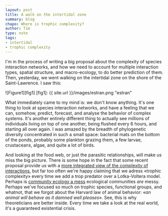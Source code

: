 ```yaml
---
layout: post
title: A walk on the intertidal zone
summary: blog
chapo: Where is trophic complexity?
author: Tim
type: note
tags:
- intertidal
- trophic complexity
---
```


I'm in the process of writing a big proposal about the complexity of species interaction networks, and how we need to account for multiple interaction types, spatial structure, and macro-ecology, to do better prediction of them. Then, yesterday, we went walking on the intertidal zone on the shore of the Saint-Lawrence. I saw this:

![Figure1][fig1]
[fig1]: {{ site.url }}/images/estran.png  "estran"

What immediately came to my mind is: we don't know anything. It's one thing to look at species interaction networks, and have a feeling that we can, somehow, predict, forecast, and analyse the behavior of complex systems. It's another entirely different thing to actually see millions of individuals living on top of one another, being flushed every 6 hours, and starting all over again. I was amazed by the breadth of phylogenetic diversity concentrated in such a small space: bacterial mats on the bottom of the ponds, probably some plankton grazing them, a few larvae, crustaceans, algae, and quite a lot of birds.

And looking at the food web, or just the parasitic relationships, will make us miss the big picture. There is some hope in the fact that some recent proposal provide us with a [more integrated view of the complexity of interactions](http://onlinelibrary.wiley.com/doi/10.1111/j.1461-0248.2011.01732.x/abstract), but far too often we're happy claiming that we adress «trophic complexity» every time we add a trop predator over a Lotka-Voltera model. Perhaps is [community ecology a mess](http://www.jstor.org/discover/10.2307/3546712?uid=3739464&uid=2129&uid=2&uid=70&uid=3737720&uid=4&sid=56308801943) ecological communities *are* messy. Perhaps we've focused so much on trophic species, functional groups, and whatnot, that we forgot about the Harvard law of animal behavior: «*an animal will behave as it damned well pleases*». See, this is why theoreticians are better inside. Every time we take a look at the real world, it's a guaranteed existential crisis.